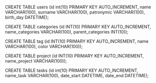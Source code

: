 CREATE TABLE users
(id int(10) PRIMARY KEY AUTO_INCREMENT, 
name VARCHAR(100),
surname VARCHAR(100),
patronymic VARCHAR(100),
birth_day DATETIME);

CREATE TABLE categories 
(id INT(10) PRIMARY KEY AUTO_INCREMENT,
name_categories VARCHAR(100),
parent_categories INT(10));

CREATE TABLE tag 
(id INT(10) PRIMARY KEY AUTO_INCREMENT,
name VARCHAR(100),
color VARCHAR(100));

CREATE TABLE project 
(id INT(10) PRIMARY KEY AUTO_INCREMENT,
name_project VARCHAR(100));

CREATE TABLE tasks
(id int(10) PRIMARY KEY AUTO_INCREMENT,
name_task VARCHAR(100),
date_start DATETIME,
date_end DATETIME);